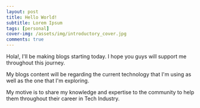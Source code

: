 ```yaml
---
layout: post
title: Hello World!
subtitle: Lorem Ipsum
tags: [personal]
cover-img: /assets/img/introductory_cover.jpg
comments: true
---
```


Hola!, I'll be making blogs starting today. I hope you guys will support me throughout this journey.

My blogs content will be regarding the current technology that I'm using as well as the one that
I'm exploring.

My motive is to share my knowledge and expertise to the community to help them throughout their career
in Tech Industry.
